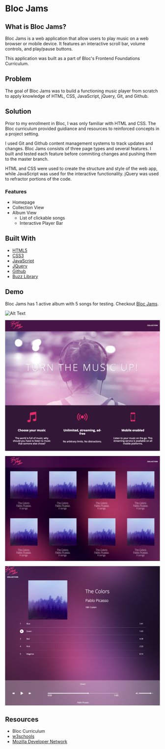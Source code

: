 # Bloc Jams

## What is Bloc Jams?

Bloc Jams is a web application that allow users to play music on a web browser or mobile device. It features an interactive scroll bar, volume controls, and play/pause buttons. 

This application was built as a part of Bloc's Frontend Foundations Curriculum. 


## Problem
The goal of Bloc Jams was to build a functioning music player from scratch to apply knowledge of HTML, CSS, JavaScript, jQuery, Git, and Github. 



## Solution
Prior to my enrollment in Bloc, I was only familiar with HTML and CSS. The Bloc curriculum provided guidiance and resources to reinforced concepts in a project setting. 

I used Git and Github content management systems to track updates and changes. Bloc Jams consists of three page types and several features. I built and tested each feature before commiting changes and pushing them to the master branch. 

HTML and CSS were used to create the structure and style of the web app, while JavaScript was used for the interactive functionality. jQuery was used to refractor portions of the code. 


### Features
* Homepage
* Collection View
* Album View
	* List of clickable songs
	* Interactive Player Bar
	

## Built With
* [HTML5](https://developer.mozilla.org/en-US/docs/Web/Guide/HTML/HTML5)
* [CSS3](https://developer.mozilla.org/en-US/docs/Web/CSS/CSS3)
* [JavaScript](https://developer.mozilla.org/en-US/docs/Web/JavaScript)
* [JQuery](https://developer.mozilla.org/en-US/docs/Glossary/jQuery)
* [Github](https://github.com/)
* [Buzz Library](http://buzz.jaysalvat.com/)


## Demo
Bloc Jams has 1 active album with 5 songs for testing. Checkout [Bloc Jams](http://tranteresa.github.io/bloc-jams/).

![Alt Text](https://cl.ly/0q2F2M0G2l2u)

![homepage](https://github.com/tranteresa/bloc-jams/blob/master/readme_assets/homepage.png)

![collection_view](https://github.com/tranteresa/bloc-jams/blob/master/readme_assets/collection_view.png)

![album_view](https://github.com/tranteresa/bloc-jams/blob/master/readme_assets/album_view.png)

## Resources
* Bloc Curriculum
* [w3schools](https://www.w3schools.com/)
* [Mozilla Developer Network](https://developer.mozilla.org/en-US/)
 
